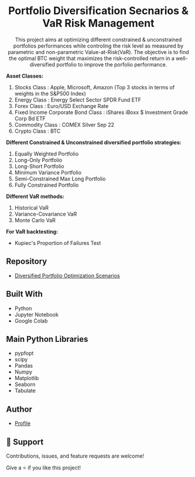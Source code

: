 <h1 align="center">Portfolio Diversification Secnarios & VaR Risk Management</h1>

<p align="center">This project aims at optimizing different constrained & unconstrained portfolios performances while controling the risk level as measured by
parametric and non-parametric Value-at-Risk(VaR). The objective is to find the optimal BTC weight that maximizes the risk-controlled return in a well-diversified 
portfolio to improve the porfolio performance. </p>

<p align="left">

**Asset Classes:**

1) Stocks Class : Apple, Microsoft, Amazon (Top 3 stocks in terms of weights in the S&P500 Index)
2) Energy Class : Energy Select Sector SPDR Fund ETF
3) Forex Class : Euro/USD Exchange Rate
4) Fixed Income Corporate Bond Class : iShares iBoxx $ Investment Grade Corp Bd ETF
5) Commodity Class : COMEX Silver Sep 22
6) Crypto Class : BTC


**Different Constrained & Unconstrained diversified portfolio strategies:**

1) Equally Weighted Portfolio
2) Long-Only Portfolio
3) Long-Short Portfolio
4) Minimum Variance Portfolio
5) Semi-Constrained Max Long Portfolio
6) Fully Constrained Portfolio


**Different VaR methods:**

1) Historical VaR
2) Variance-Covariance VaR
3) Monte Carlo VaR

**For VaR backtesting:**
- Kupiec's Proportion of Failures Test

</p>

## Repository

- [Diversified Portfolio Optimization Scenarios](https://github.com/shibzr/diversified-portfolio-optimization-scenairos "Repo")


## Built With

- Python
- Jupyter Notebook
- Google Colab

## Main Python Libraries

- pypfopt
- scipy
- Pandas
- Numpy
- Matplotlib
- Seaborn
- Tabulate

## Author

- [Profile](https://github.com/shibzr)


## 🤝 Support

Contributions, issues, and feature requests are welcome!

Give a ⭐️ if you like this project!
